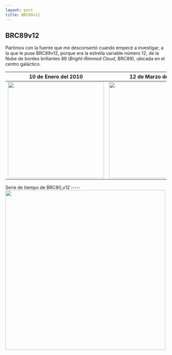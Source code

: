 ```yaml
---
layout: post
title: BRC89v12
---
```


## BRC89v12

Partimos con la fuente que me desconsertó cuando empecé a investigar, a la que le puse BRC89v12, porque era la estrella variable número 12, de la Nube de bordes brillantes 89 (*Bright-Rimmed Cloud*, BRC89), ubicada en el centro galáctico. 
 

 10 de Enero del 2010 | 12 de Marzo del 2015
:---: | :---:
<img src="https://raw.githubusercontent.com/nicomedinap/nicomedinap.github.io/master/imagenes/BRC89v12/BRC89v12_1.jpg" width="300"/> | <img src="https://raw.githubusercontent.com/nicomedinap/nicomedinap.github.io/master/imagenes/BRC89v12/BRC89v12_2.jpg" width="300"/>

Serie de tiempo de BRC80_v12
:---:
<img src="https://raw.githubusercontent.com/nicomedinap/nicomedinap.github.io/master/imagenes/BRC89v12/BRC89v12_lc.png" width="500"/> 